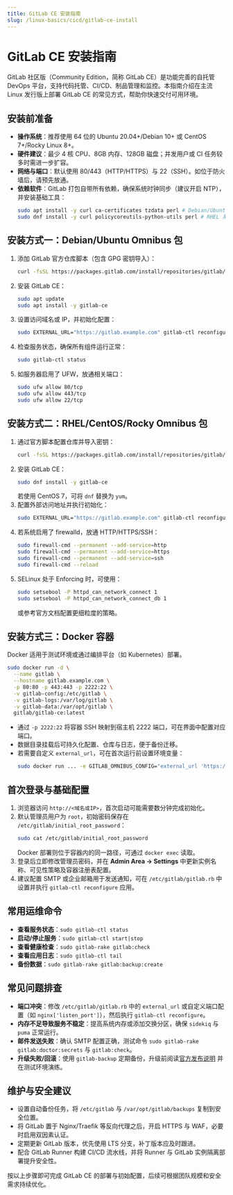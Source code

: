 ```yaml
---
title: GitLab CE 安装指南
slug: /linux-basics/cicd/gitlab-ce-install
---
```


# GitLab CE 安装指南

GitLab 社区版（Community Edition，简称 GitLab CE）是功能完善的自托管 DevOps 平台，支持代码托管、CI/CD、制品管理和监控。本指南介绍在主流 Linux 发行版上部署 GitLab CE 的常见方式，帮助你快速交付可用环境。

## 安装前准备

- **操作系统**：推荐使用 64 位的 Ubuntu 20.04+/Debian 10+ 或 CentOS 7+/Rocky Linux 8+。
- **硬件建议**：最少 4 核 CPU、8GB 内存、128GB 磁盘；并发用户或 CI 任务较多时需进一步扩容。
- **网络与端口**：默认使用 80/443（HTTP/HTTPS）与 22（SSH）。如位于防火墙后，请预先放通。
- **依赖软件**：GitLab 打包自带所有依赖，确保系统时钟同步（建议开启 NTP），并安装基础工具：
  ```bash
  sudo apt install -y curl ca-certificates tzdata perl # Debian/Ubuntu
  sudo dnf install -y curl policycoreutils-python-utils perl # RHEL 系列
  ```

## 安装方式一：Debian/Ubuntu Omnibus 包

1. 添加 GitLab 官方仓库脚本（包含 GPG 密钥导入）：
   ```bash
   curl -fsSL https://packages.gitlab.com/install/repositories/gitlab/gitlab-ce/script.deb.sh | sudo bash
   ```
2. 安装 GitLab CE：
   ```bash
   sudo apt update
   sudo apt install -y gitlab-ce
   ```
3. 设置访问域名或 IP，并初始化配置：
   ```bash
   sudo EXTERNAL_URL="https://gitlab.example.com" gitlab-ctl reconfigure
   ```
4. 检查服务状态，确保所有组件运行正常：
   ```bash
   sudo gitlab-ctl status
   ```
5. 如服务器启用了 UFW，放通相关端口：
   ```bash
   sudo ufw allow 80/tcp
   sudo ufw allow 443/tcp
   sudo ufw allow 22/tcp
   ```

## 安装方式二：RHEL/CentOS/Rocky Omnibus 包

1. 通过官方脚本配置仓库并导入密钥：
   ```bash
   curl -fsSL https://packages.gitlab.com/install/repositories/gitlab/gitlab-ce/script.rpm.sh | sudo bash
   ```
2. 安装 GitLab CE：
   ```bash
   sudo dnf install -y gitlab-ce
   ```
   若使用 CentOS 7，可将 `dnf` 替换为 `yum`。
3. 配置外部访问地址并执行初始化：
   ```bash
   sudo EXTERNAL_URL="https://gitlab.example.com" gitlab-ctl reconfigure
   ```
4. 若系统启用了 firewalld，放通 HTTP/HTTPS/SSH：
   ```bash
   sudo firewall-cmd --permanent --add-service=http
   sudo firewall-cmd --permanent --add-service=https
   sudo firewall-cmd --permanent --add-service=ssh
   sudo firewall-cmd --reload
   ```
5. SELinux 处于 Enforcing 时，可使用：
   ```bash
   sudo setsebool -P httpd_can_network_connect 1
   sudo setsebool -P httpd_can_network_connect_db 1
   ```
   或参考官方文档配置更细粒度的策略。

## 安装方式三：Docker 容器

Docker 适用于测试环境或通过编排平台（如 Kubernetes）部署。

```bash
sudo docker run -d \
  --name gitlab \
  --hostname gitlab.example.com \
  -p 80:80 -p 443:443 -p 2222:22 \
  -v gitlab-config:/etc/gitlab \
  -v gitlab-logs:/var/log/gitlab \
  -v gitlab-data:/var/opt/gitlab \
  gitlab/gitlab-ce:latest
```

- 通过 `-p 2222:22` 将容器 SSH 映射到宿主机 2222 端口，可在界面中配置对应端口。
- 数据目录挂载后可持久化配置、仓库与日志，便于备份迁移。
- 若需要自定义 `external_url`，可在首次运行前设置环境变量：
  ```bash
  sudo docker run ... -e GITLAB_OMNIBUS_CONFIG="external_url 'https://gitlab.example.com'" ...
  ```

## 首次登录与基础配置

1. 浏览器访问 `http://<域名或IP>`，首次启动可能需要数分钟完成初始化。
2. 默认管理员用户为 `root`，初始密码保存在 `/etc/gitlab/initial_root_password`：
   ```bash
   sudo cat /etc/gitlab/initial_root_password
   ```
   Docker 部署则位于容器内的同一路径，可通过 `docker exec` 读取。
3. 登录后立即修改管理员密码，并在 **Admin Area → Settings** 中更新实例名称、可见性策略及容器注册表配置。
4. 建议配置 SMTP 或企业邮箱用于发送通知，可在 `/etc/gitlab/gitlab.rb` 中设置并执行 `gitlab-ctl reconfigure` 应用。

## 常用运维命令

- **查看服务状态**：`sudo gitlab-ctl status`
- **启动/停止服务**：`sudo gitlab-ctl start|stop`
- **查看健康检查**：`sudo gitlab-rake gitlab:check`
- **查看应用日志**：`sudo gitlab-ctl tail`
- **备份数据**：`sudo gitlab-rake gitlab:backup:create`

## 常见问题排查

- **端口冲突**：修改 `/etc/gitlab/gitlab.rb` 中的 `external_url` 或自定义端口配置（如 `nginx['listen_port']`），然后执行 `gitlab-ctl reconfigure`。
- **内存不足导致服务不稳定**：提高系统内存或添加交换分区，确保 `sidekiq` 与 `puma` 正常运行。
- **邮件发送失败**：确认 SMTP 配置正确，测试命令 `sudo gitlab-rake gitlab:doctor:secrets` 与 `gitlab:check`。
- **升级失败/回滚**：使用 `gitlab-backup` 定期备份，升级前阅读[官方发布说明](https://docs.gitlab.com/ee/update/) 并在测试环境演练。

## 维护与安全建议

- 设置自动备份任务，将 `/etc/gitlab` 与 `/var/opt/gitlab/backups` 复制到安全位置。
- 将 GitLab 置于 Nginx/Traefik 等反向代理之后，开启 HTTPS 与 WAF，必要时启用双因素认证。
- 定期更新 GitLab 版本，优先使用 LTS 分支，补丁版本应及时跟进。
- 配合 GitLab Runner 构建 CI/CD 流水线，并将 Runner 与 GitLab 实例隔离部署提升安全性。

按以上步骤即可完成 GitLab CE 的部署与初始配置，后续可根据团队规模和安全需求持续优化。
